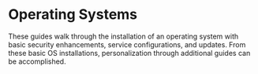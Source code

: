 # Operating Systems

These guides walk through the installation of an operating system with basic security enhancements, service configurations, and updates. From these basic OS installations, personalization through additional guides can be accomplished.
